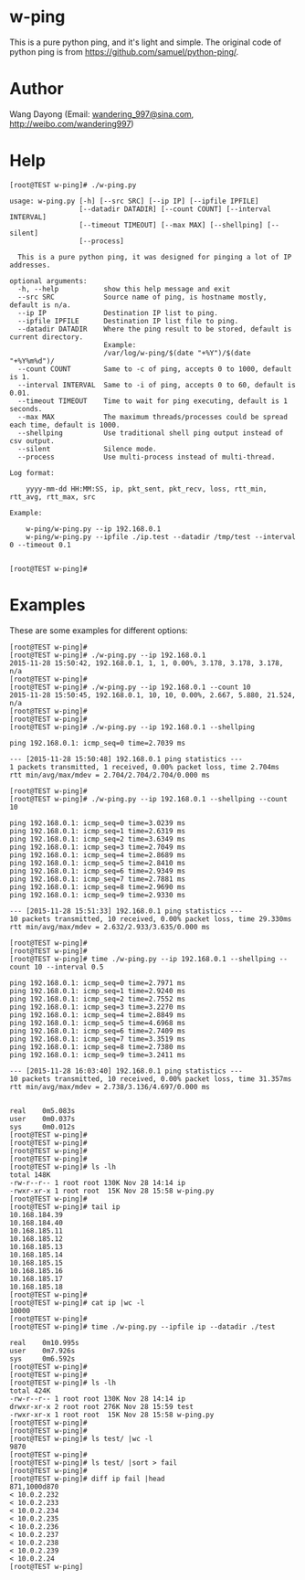 # w-ping

This is a pure python ping, and it's light and simple. The original code of python
ping is from https://github.com/samuel/python-ping/.


Author
==============
Wang Dayong (Email: wandering_997@sina.com, http://weibo.com/wandering997)


Help
==============

    [root@TEST w-ping]# ./w-ping.py

    usage: w-ping.py [-h] [--src SRC] [--ip IP] [--ipfile IPFILE]
                     [--datadir DATADIR] [--count COUNT] [--interval INTERVAL]
                     [--timeout TIMEOUT] [--max MAX] [--shellping] [--silent]
                     [--process]
    
      This is a pure python ping, it was designed for pinging a lot of IP addresses.
    
    optional arguments:
      -h, --help           show this help message and exit
      --src SRC            Source name of ping, is hostname mostly, default is n/a.
      --ip IP              Destination IP list to ping.
      --ipfile IPFILE      Destination IP list file to ping.
      --datadir DATADIR    Where the ping result to be stored, default is current directory.
                           Example:
                           /var/log/w-ping/$(date "+%Y")/$(date "+%Y%m%d")/
      --count COUNT        Same to -c of ping, accepts 0 to 1000, default is 1.
      --interval INTERVAL  Same to -i of ping, accepts 0 to 60, default is 0.01.
      --timeout TIMEOUT    Time to wait for ping executing, default is 1 seconds.
      --max MAX            The maximum threads/processes could be spread each time, default is 1000.
      --shellping          Use traditional shell ping output instead of csv output.
      --silent             Silence mode.
      --process            Use multi-process instead of multi-thread.
    
    Log format:
    
        yyyy-mm-dd HH:MM:SS, ip, pkt_sent, pkt_recv, loss, rtt_min, rtt_avg, rtt_max, src
    
    Example:
    
        w-ping/w-ping.py --ip 192.168.0.1
        w-ping/w-ping.py --ipfile ./ip.test --datadir /tmp/test --interval 0 --timeout 0.1
    
    
    [root@TEST w-ping]#


Examples
==============

These are some examples for different options:

    [root@TEST w-ping]#
    [root@TEST w-ping]# ./w-ping.py --ip 192.168.0.1
    2015-11-28 15:50:42, 192.168.0.1, 1, 1, 0.00%, 3.178, 3.178, 3.178, n/a
    [root@TEST w-ping]#
    [root@TEST w-ping]# ./w-ping.py --ip 192.168.0.1 --count 10
    2015-11-28 15:50:45, 192.168.0.1, 10, 10, 0.00%, 2.667, 5.880, 21.524, n/a
    [root@TEST w-ping]#
    [root@TEST w-ping]#
    [root@TEST w-ping]# ./w-ping.py --ip 192.168.0.1 --shellping

    ping 192.168.0.1: icmp_seq=0 time=2.7039 ms

    --- [2015-11-28 15:50:48] 192.168.0.1 ping statistics ---
    1 packets transmitted, 1 received, 0.00% packet loss, time 2.704ms
    rtt min/avg/max/mdev = 2.704/2.704/2.704/0.000 ms

    [root@TEST w-ping]#
    [root@TEST w-ping]# ./w-ping.py --ip 192.168.0.1 --shellping --count 10

    ping 192.168.0.1: icmp_seq=0 time=3.0239 ms
    ping 192.168.0.1: icmp_seq=1 time=2.6319 ms
    ping 192.168.0.1: icmp_seq=2 time=3.6349 ms
    ping 192.168.0.1: icmp_seq=3 time=2.7049 ms
    ping 192.168.0.1: icmp_seq=4 time=2.8689 ms
    ping 192.168.0.1: icmp_seq=5 time=2.8410 ms
    ping 192.168.0.1: icmp_seq=6 time=2.9349 ms
    ping 192.168.0.1: icmp_seq=7 time=2.7881 ms
    ping 192.168.0.1: icmp_seq=8 time=2.9690 ms
    ping 192.168.0.1: icmp_seq=9 time=2.9330 ms

    --- [2015-11-28 15:51:33] 192.168.0.1 ping statistics ---
    10 packets transmitted, 10 received, 0.00% packet loss, time 29.330ms
    rtt min/avg/max/mdev = 2.632/2.933/3.635/0.000 ms

    [root@TEST w-ping]#
    [root@TEST w-ping]#
    [root@TEST w-ping]# time ./w-ping.py --ip 192.168.0.1 --shellping --count 10 --interval 0.5

    ping 192.168.0.1: icmp_seq=0 time=2.7971 ms
    ping 192.168.0.1: icmp_seq=1 time=2.9240 ms
    ping 192.168.0.1: icmp_seq=2 time=2.7552 ms
    ping 192.168.0.1: icmp_seq=3 time=3.2270 ms
    ping 192.168.0.1: icmp_seq=4 time=2.8849 ms
    ping 192.168.0.1: icmp_seq=5 time=4.6968 ms
    ping 192.168.0.1: icmp_seq=6 time=2.7409 ms
    ping 192.168.0.1: icmp_seq=7 time=3.3519 ms
    ping 192.168.0.1: icmp_seq=8 time=2.7380 ms
    ping 192.168.0.1: icmp_seq=9 time=3.2411 ms

    --- [2015-11-28 16:03:40] 192.168.0.1 ping statistics ---
    10 packets transmitted, 10 received, 0.00% packet loss, time 31.357ms
    rtt min/avg/max/mdev = 2.738/3.136/4.697/0.000 ms


    real	0m5.083s
    user	0m0.037s
    sys	    0m0.012s
    [root@TEST w-ping]#
    [root@TEST w-ping]#
    [root@TEST w-ping]#
    [root@TEST w-ping]#
    [root@TEST w-ping]# ls -lh
    total 148K
    -rw-r--r-- 1 root root 130K Nov 28 14:14 ip
    -rwxr-xr-x 1 root root  15K Nov 28 15:58 w-ping.py
    [root@TEST w-ping]#
    [root@TEST w-ping]# tail ip
    10.168.184.39
    10.168.184.40
    10.168.185.11
    10.168.185.12
    10.168.185.13
    10.168.185.14
    10.168.185.15
    10.168.185.16
    10.168.185.17
    10.168.185.18
    [root@TEST w-ping]#
    [root@TEST w-ping]# cat ip |wc -l
    10000
    [root@TEST w-ping]#
    [root@TEST w-ping]# time ./w-ping.py --ipfile ip --datadir ./test

    real	0m10.995s
    user	0m7.926s
    sys	    0m6.592s
    [root@TEST w-ping]#
    [root@TEST w-ping]#
    [root@TEST w-ping]# ls -lh
    total 424K
    -rw-r--r-- 1 root root 130K Nov 28 14:14 ip
    drwxr-xr-x 2 root root 276K Nov 28 15:59 test
    -rwxr-xr-x 1 root root  15K Nov 28 15:58 w-ping.py
    [root@TEST w-ping]#
    [root@TEST w-ping]#
    [root@TEST w-ping]# ls test/ |wc -l
    9870
    [root@TEST w-ping]#
    [root@TEST w-ping]# ls test/ |sort > fail
    [root@TEST w-ping]#
    [root@TEST w-ping]# diff ip fail |head
    871,1000d870
    < 10.0.2.232
    < 10.0.2.233
    < 10.0.2.234
    < 10.0.2.235
    < 10.0.2.236
    < 10.0.2.237
    < 10.0.2.238
    < 10.0.2.239
    < 10.0.2.24
    [root@TEST w-ping]


